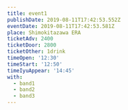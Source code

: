 ```yaml
---
title: event1
publishDate: 2019-08-11T17:42:53.552Z
eventDate: 2019-08-11T17:42:53.581Z
place: Shimokitazawa ERA
ticketAdv: 2400
ticketDoor: 2800
ticketOther: 1drink
timeOpen: '12:30'
timeStart: '12:50'
timeIyuAppear: '14:45'
with:
  - band1
  - band2
  - band3
---
```


